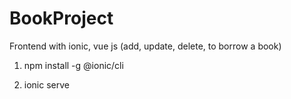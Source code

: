 # BookProject
Frontend with ionic, vue js (add, update, delete, to borrow a book)


1. npm install -g @ionic/cli

2. ionic serve
